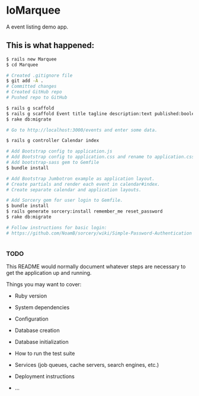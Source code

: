 # IoMarquee
A event listing demo app.

## This is what happened:

```` bash
$ rails new Marquee
$ cd Marquee

# Created .gitignore file
$ git add -A .
# Committed changes
# Created GitHub repo
# Pushed repo to GitHub

$ rails g scaffold
$ rails g scaffold Event title tagline description:text published:boolean start:datetime end:datetime all_day:boolean
$ rake db:migrate

# Go to http://localhost:3000/events and enter some data.

$ rails g controller Calendar index

# Add Bootstrap config to application.js
# Add Bootstrap config to application.css and rename to application.css.scss
# Add bootstrap-sass gem to Gemfile
$ bundle install

# Add Bootstrap Jumbotron example as application layout.
# Create partials and render each event in calendar#index.
# Create separate calendar and application layouts.

# Add Sorcery gem for user login to Gemfile.
$ bundle install
$ rails generate sorcery:install remember_me reset_password
$ rake db:migrate

# Follow instructions for basic login:
# https://github.com/NoamB/sorcery/wiki/Simple-Password-Authentication



````

### TODO

This README would normally document whatever steps are necessary to get the
application up and running.

Things you may want to cover:

* Ruby version

* System dependencies

* Configuration

* Database creation

* Database initialization

* How to run the test suite

* Services (job queues, cache servers, search engines, etc.)

* Deployment instructions

* ...
